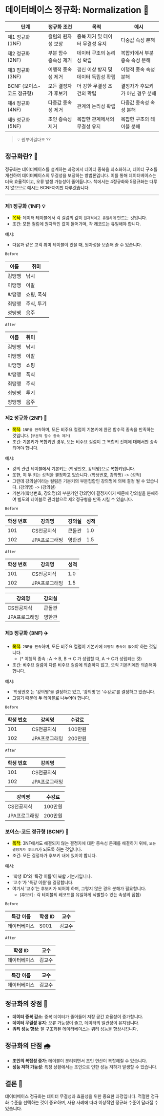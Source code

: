 # 데이터베이스 정규화: Normalization 🚀

| 단계 | 정규화 조건 | 목적 | 예시 |
| --- | --- | --- | --- |
| 제1 정규화 (1NF) | 컬럼의 원자성 보장 | 중복 제거 및 데이터 무결성 유지 | 다중값 속성 분해 |
| 제2 정규화 (2NF) | 부분 함수 종속성 제거 | 데이터 구조의 논리성 확립 | 복합키에서 부분 종속 속성 분해 |
| 제3 정규화 (3NF) | 이행적 종속성 제거 | 갱신 이상 방지 및 데이터 독립성 확립 | 이행적 종속 속성 분해 |
| BCNF (보이스-코드 정규형) | 모든 결정자가 후보키 | 더 강한 무결성 조건의 확립 | 결정자가 후보키가 아닌 경우 분해 |
| 제4 정규화 (4NF) | 다중값 종속성 제거 | 관계의 논리성 확립 | 다중값 종속성 속성 분해 |
| 제5 정규화 (5NF) | 조인 종속성 제거 | 복잡한 관계에서의 무결성 유지 | 복잡한 구조의 테이블 분해 |

>💡 원부이결다조 ??

## 정규화란? 🤔

정규화는 데이터베이스를 설계하는 과정에서 데이터 중복을 최소화하고, 데이터 구조를 개선하여 데이터베이스의 무결성을 보장하는 방법론입니다. 이를 통해 데이터베이스는 더욱 효율적이고, 오류 발생 가능성이 줄어듭니다.
책에서는 4정규화와 5정규화는 다루지 않으므로 예시는 BCNF까지만 다루겠습니다.

---

### 제1 정규화 (1NF) 💡

- <mark>목적</mark>: 데이터 테이블에서 각 컬럼의 값이 `원자적이고 유일하게` 만드는 것입니다.
- 조건: 모든 컬럼에 원자적인 값이 들어가며, 각 레코드는 유일해야 합니다.

예시:

- 다음과 같은 고객 취미 테이블이 있을 때, 원자성을 보존해 줄 수 있습니다.

`Before`

| 이름 | 취미  |
| --- | ---- |
| 김땡땡 | 낚시 |
| 이땡땡 | 이발 |
| 박땡땡 | 쇼핑, 폭식 |
| 최땡땡 | 주식, 투기 |
| 정땡땡 | 음주 |

`After`

| 이름 | 취미  |
| --- | ---- |
| 김땡땡 | 낚시 |
| 이땡땡 | 이발 |
| 박땡땡 | 쇼핑 |
| 박땡땡 | 폭식 |
| 최땡땡 | 주식 |
| 최땡땡 | 투기 |
| 정땡땡 | 음주 |


### 제2 정규화 (2NF) 🚗

- <mark>목적</mark>: `1NF를 만족`하며, 모든 비주요 컬럼이 기본키에 완전 함수적 종속을 만족하는 것입니다. (`부분적 함수 종속 제거`)
- 조건: 기본키가 복합키인 경우, 모든 비주요 컬럼이 그 복합키 전체에 대해서만 종속되어야 합니다.

예시:

- 강의 관련 테이블에서 기본키는 (학생번호, 강의명)으로 복합키입니다.
- 또한, 이 두 키는 성적을 결정하고 있습니다. (학생번호, 강좌명) -> (성적)
- 그런데 강의실이라는 컬럼은 기본키의 부분집합인 강의명에 의해 결정 될 수 있습니다. (강의명) -> (강의실)
- 기본키(학생번호, 강의명)의 부분키인 강의명이 결정자이기 때문에 강의실을 분해하여 별도의 테이블로 관리함으로 제2 정규형을 만족 시킬 수 있습니다.


`Before`

| 학생 번호 | 강의명 | 강의실  | 성적  |
| --- | --- | --- | --- |
| 101 | CS전공지식 | 큰돌관 | 1.0 |
| 102 | JPA프로그래밍 | 영한관 | 1.5  |

`After`

| 학생 번호 | 강의명  | 성적  |
| --- | ---  | --- |
| 101 | CS전공지식 |  1.0 |
| 102 | JPA프로그래밍 |  1.5  |

| 강의명 | 강의실  |
| --- | --- |
| CS전공지식 | 큰돌관 |
| JPA프로그래밍 | 영한관 |



### 제3 정규화 (3NF) ✈️

- <mark>목적</mark>: `2NF를 만족`하며, 모든 비주요 컬럼이 기본키에 `이행적 종속이 없어`야 하는 것입니다.
    - (* 이행적 종속  : A -> B, B -> C 가 성립할 때, A -> C가 성립되는 것)
- 조건: 비주요 컬럼이 다른 비주요 컬럼에 의존하지 않고, 오직 기본키에만 의존해야 합니다.

예시:

- '학생번호'는 '강의명'을 결정하고 있고, '강의명'은 '수강료'를 결정하고 있습니다.
- 그렇기 때문에 두 테이블로 나누어야 합니다.

`Before`

| 학생 번호 | 강의명 | 수강료  |
| --- | --- | --- |
| 101 | CS전공지식 | 100만원 |
| 102 | JPA프로그래밍 | 200만원 |

`After`

| 학생 번호 | 강의명 |
| --- | --- |
| 101 | CS전공지식 |
| 102 | JPA프로그래밍 |

| 강의명 | 수강료  |
| --- | --- |
| CS전공지식 | 100만원 |
| JPA프로그래밍 | 200만원 |



### 보이스-코드 정규형 (BCNF) 🎯

- <mark>목적</mark>: 3NF에서도 해결되지 않는 결정자에 대한 종속성 문제를 해결하기 위해,  `모든 결정자가 후보키`가 되도록 하는 것입니다.
- 조건: 모든 결정자가 후보키 내에 있어야 합니다.

예시:

- '학생 ID'와 '특강 이름'이 복합 기본키입니다.
- '교수'가 '특강 이름'을 결정합니다.
- 여기서 '교수'는 후보키가 되어야 하며, 그렇지 않은 경우 분해가 필요합니다.
    - (후보키 : 각 테이블의 레코드를 유일하게 식별할수 있는 속성의 집합)

`Before`

| 특강 이름 | 학생 ID | 교수 |
| --- | --- | --- |
| 데이터베이스 | S001 | 김교수 |

`After`

| 학생 ID | 교수 |
| ---- | --- |
| 데이터베이스 | 김교수 |

| 특강 이름   | 교수 |
| ---- | --- |
| 데이터베이스 | 김교수 |


## 정규화의 장점 🌈

- **데이터 중복 감소**: 중복 데이터가 줄어들어 저장 공간 효율성이 증가합니다.
- **데이터 무결성 유지**: 오류 가능성이 줄고, 데이터의 일관성이 유지됩니다.
- **쿼리 성능 향상**: 잘 구조화된 데이터베이스는 쿼리 성능을 향상시킵니다.

## 정규화의 단점 🌧️

- **조인의 복잡성 증가**: 테이블이 분리되면서 조인 연산이 복잡해질 수 있습니다.
- **성능 저하 가능성**: 특정 상황에서는 조인으로 인한 성능 저하가 발생할 수 있습니다.

## 결론 🎯

데이터베이스 정규화는 데이터 무결성과 효율성을 위한 중요한 과정입니다. 적절한 정규화 수준을 선택하는 것이 중요하며, 사용 사례에 따라 이상적인 정규화 수준이 달라질 수 있습니다.